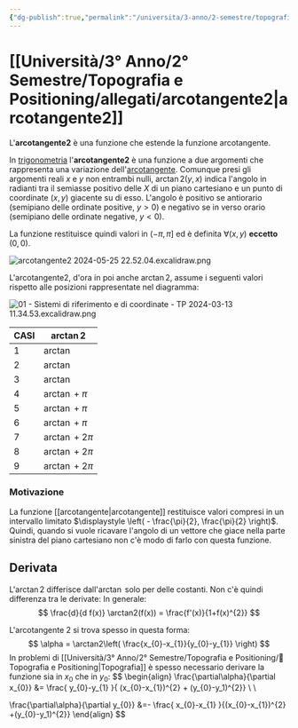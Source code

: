 ```yaml
---
{"dg-publish":true,"permalink":"/universita/3-anno/2-semestre/topografia-e-positioning/allegati/arcotangente2/","tags":["UNI","Matematica"]}
---
```


# [[Università/3° Anno/2° Semestre/Topografia e Positioning/allegati/arcotangente2\|arcotangente2]]

L'**arcotangente2** è una funzione che estende la funzione arcotangente.

In [trigonometria](https://it.wikipedia.org/wiki/Trigonometria "Trigonometria") l'**arcotangente2** è una funzione a due argomenti che rappresenta una variazione dell'[arcotangente](https://it.wikipedia.org/wiki/Arcotangente "Arcotangente"). Comunque presi gli argomenti reali $x$ e $y$ non entrambi nulli, $\arctan2⁡(y,x)$ indica l'angolo in radianti tra il semiasse positivo delle $X$ di un piano cartesiano e un punto di coordinate $(x,y)$ giacente su di esso. L'angolo è positivo se antiorario (semipiano delle ordinate positive, $y>0$) e negativo se in verso orario (semipiano delle ordinate negative, $y<0$).

La funzione restituisce quindi valori in $(-\pi,\pi]$ ed è definita $\forall (x,y)$ **eccetto** $(0,0)$.

![arcotangente2 2024-05-25 22.52.04.excalidraw.png](/img/user/Excalidraw/arcotangente2%202024-05-25%2022.52.04.excalidraw.png)


L'arcotangente2, d'ora in poi anche $\arctan2$, assume i seguenti valori rispetto alle posizioni rappresentate nel diagramma:

![01 - Sistemi di riferimento e di coordinate - TP 2024-03-13 11.34.53.excalidraw.png](/img/user/Excalidraw/01%20-%20Sistemi%20di%20riferimento%20e%20di%20coordinate%20-%20TP%202024-03-13%2011.34.53.excalidraw.png)


| CASI | $\boldsymbol\arctan2$ |
| ---- | --------------------- |
| 1    | $\arctan$             |
| 2    | $\arctan$             |
| 3    | $\arctan$             |
| 4    | $\arctan+\pi$         |
| 5    | $\arctan+\pi$         |
| 6    | $\arctan+\pi$         |
| 7    | $\arctan+2\pi$        |
| 8    | $\arctan+2\pi$        |
| 9    | $\arctan+2\pi$        |

### Motivazione

La funzione [[arcotangente\|arcotangente]] restituisce valori compresi in un intervallo limitato $\displaystyle \left( - \frac{\pi}{2}, \frac{\pi}{2} \right)$. Quindi, quando si vuole ricavare l'angolo di un vettore che giace nella parte sinistra del piano cartesiano non c'è modo di farlo con questa funzione.

## Derivata

L'$\arctan2$ differisce dall'$\arctan$ solo per delle costanti. Non c'è quindi differenza tra le derivate:
In generale:
$$
\frac{d}{d f(x)} \arctan2(f(x)) = \frac{f'(x)}{1+f(x)^{2}}
$$

L'arcotangente 2 si trova spesso in questa forma:
$$
\alpha = \arctan2\left( \frac{x_{0}-x_{1}}{y_{0}-y_{1}} \right)
$$
In problemi di [[Università/3° Anno/2° Semestre/Topografia e Positioning/🧭 Topografia e Positioning\|Topografia]] è spesso necessario derivare la funzione sia in $x_{0}$ che in $y_{0}$:
$$
\begin{align}
\frac{\partial\alpha}{\partial x_{0}} &= \frac{ y_{0}-y_{1} }{ (x_{0}-x_{1})^{2} + (y_{0}-y_1)^{2}} \\ \\

\frac{\partial\alpha}{\partial y_{0}} &=- \frac{ x_{0}-x_{1} }{(x_{0}-x_{1})^{2} +(y_{0}-y_1)^{2}}
\end{align}
$$



